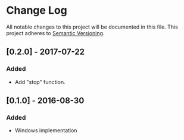 # Change Log
All notable changes to this project will be documented in this file.
This project adheres to [Semantic Versioning](http://semver.org/).

## [0.2.0] - 2017-07-22
### Added
- Add "stop" function.

## [0.1.0] - 2016-08-30
### Added
- Windows implementation
